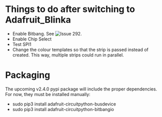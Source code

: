 # Things to do after switching to Adafruit_Blinka
* Enable Bitbang. See ![Issue 292](https://github.com/adafruit/Adafruit_Blinka/issues/292).
* Enable Chip Select
* Test SPI1
* Change the colour templates so that the strip is passed instead of created. This way, multiple strips could run in parallel.

# Packaging
The upcoming v2.4.0 pypi package will include the proper dependencies. For now, they must be installed manually:
* sudo pip3 install adafruit-circuitpython-busdevice
* sudo pip3 install adafruit-circuitpython-bitbangio